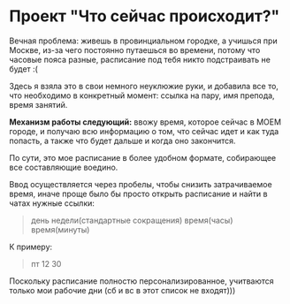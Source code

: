 # Проект "Что сейчас происходит?"
Вечная проблема: живешь в провинциальном городке, а учишься при Москве, из-за чего постоянно путаешься во времени, потому что часовые пояса разные, расписание под тебя никто подстраивать не будет :(

Здесь я взяла это в свои немного неуклюжие руки, и добавила все то, что необходимо в конкретный момент: ссылка на пару, имя препода, время занятий.


**Механизм работы следующий:** ввожу время, которое сейчас в МОЕМ городе, и получаю всю информацию о том, что сейчас идет и как туда попасть, а также что будет дальше и когда оно закончится.

По сути, это мое расписание в более удобном формате, собирающее все составляющие воедино.

Ввод осуществляется через пробелы, чтобы снизить затрачиваемое время, иначе проще было бы просто открыть расписание и найти в чатах нужные ссылки: 
> день недели(стандартные сокращения)    время(часы)    время(минуты)

К примеру: 
> пт 12 30

Поскольку расписание полностю персонализированное, учитваются только мои рабочие дни (сб и вс в этот список не входят)))

